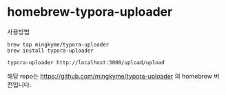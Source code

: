 # homebrew-typora-uploader

사용방법
```shell
brew tap mingkyme/typora-uploader
brew install typora-uploader

typora-uploader http://localhost:3000/upload/upload
```

해당 repo는 https://github.com/mingkyme/typora-uploader 의 homebrew 버전입니다.